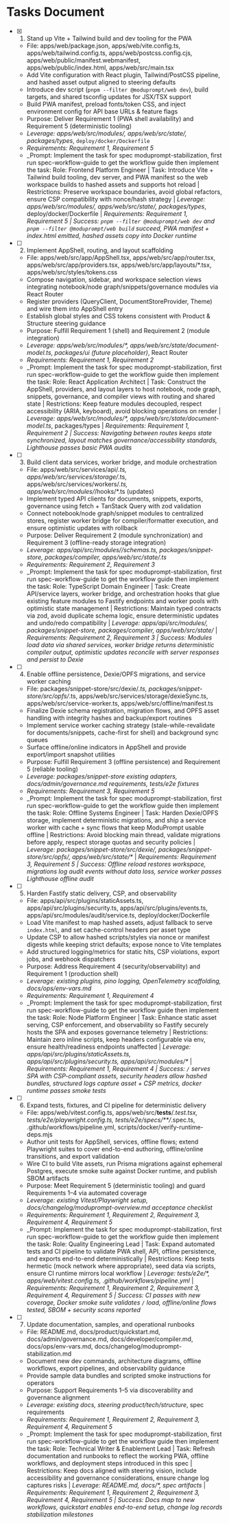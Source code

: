 # Tasks Document

- [x] 1. Stand up Vite + Tailwind build and dev tooling for the PWA
  - File: apps/web/package.json, apps/web/vite.config.ts, apps/web/tailwind.config.ts, apps/web/postcss.config.cjs, apps/web/public/manifest.webmanifest, apps/web/public/index.html, apps/web/src/main.tsx
  - Add Vite configuration with React plugin, Tailwind/PostCSS pipeline, and hashed asset output aligned to steering defaults
  - Introduce dev script (`pnpm --filter @moduprompt/web dev`), build targets, and shared tsconfig updates for JSX/TSX support
  - Build PWA manifest, preload fonts/token CSS, and inject environment config for API base URLs & feature flags
  - Purpose: Deliver Requirement 1 (PWA shell availability) and Requirement 5 (deterministic tooling)
  - _Leverage: apps/web/src/modules/*, apps/web/src/state/*, packages/types_, `deploy/docker/Dockerfile`
  - _Requirements: Requirement 1, Requirement 5_
  - _Prompt: Implement the task for spec moduprompt-stabilization, first run spec-workflow-guide to get the workflow guide then implement the task: Role: Frontend Platform Engineer | Task: Introduce Vite + Tailwind build tooling, dev server, and PWA manifest so the web workspace builds to hashed assets and supports hot reload | Restrictions: Preserve workspace boundaries, avoid global refactors, ensure CSP compatibility with nonce/hash strategy | _Leverage: apps/web/src/modules/*, apps/web/src/state/*, packages/types_, deploy/docker/Dockerfile | _Requirements: Requirement 1, Requirement 5 | Success: `pnpm --filter @moduprompt/web dev` and `pnpm --filter @moduprompt/web build` succeed, PWA manifest + index.html emitted, hashed assets copy into Docker runtime_

- [ ] 2. Implement AppShell, routing, and layout scaffolding
  - File: apps/web/src/app/AppShell.tsx, apps/web/src/app/router.tsx, apps/web/src/app/providers.tsx, apps/web/src/app/layouts/*.tsx, apps/web/src/styles/tokens.css
  - Compose navigation, sidebar, and workspace selection views integrating notebook/node graph/snippets/governance modules via React Router
  - Register providers (QueryClient, DocumentStoreProvider, Theme) and wire them into AppShell entry
  - Establish global styles and CSS tokens consistent with Product & Structure steering guidance
  - Purpose: Fulfill Requirement 1 (shell) and Requirement 2 (module integration)
  - _Leverage: apps/web/src/modules/*, apps/web/src/state/document-model.ts, packages/ui (future placeholder)_, React Router
  - _Requirements: Requirement 1, Requirement 2_
  - _Prompt: Implement the task for spec moduprompt-stabilization, first run spec-workflow-guide to get the workflow guide then implement the task: Role: React Application Architect | Task: Construct the AppShell, providers, and layout layers to host notebook, node graph, snippets, governance, and compiler views with routing and shared state | Restrictions: Keep feature modules decoupled, respect accessibility (ARIA, keyboard), avoid blocking operations on render | _Leverage: apps/web/src/modules/*, apps/web/src/state/document-model.ts_, packages/types | _Requirements: Requirement 1, Requirement 2 | Success: Navigating between routes keeps state synchronized, layout matches governance/accessibility standards, Lighthouse passes basic PWA audits_

- [ ] 3. Build client data services, worker bridge, and module orchestration
  - File: apps/web/src/services/api/*.ts, apps/web/src/services/storage/*.ts, apps/web/src/services/workers/*.ts, apps/web/src/modules/*/hooks/*.ts (updates)
  - Implement typed API clients for documents, snippets, exports, governance using fetch + TanStack Query with zod validation
  - Connect notebook/node graph/snippet modules to centralized stores, register worker bridge for compiler/formatter execution, and ensure optimistic updates with rollback
  - Purpose: Deliver Requirement 2 (module synchronization) and Requirement 3 (offline-ready storage integration)
  - _Leverage: apps/api/src/modules/*/schemas.ts, packages/snippet-store, packages/compiler, apps/web/src/state/*.ts_
  - _Requirements: Requirement 2, Requirement 3_
  - _Prompt: Implement the task for spec moduprompt-stabilization, first run spec-workflow-guide to get the workflow guide then implement the task: Role: TypeScript Domain Engineer | Task: Create API/service layers, worker bridge, and orchestration hooks that glue existing feature modules to Fastify endpoints and worker pools with optimistic state management | Restrictions: Maintain typed contracts via zod, avoid duplicate schema logic, ensure deterministic updates and undo/redo compatibility | _Leverage: apps/api/src/modules/*, packages/snippet-store, packages/compiler, apps/web/src/state/*_ | _Requirements: Requirement 2, Requirement 3 | Success: Modules load data via shared services, worker bridge returns deterministic compiler output, optimistic updates reconcile with server responses and persist to Dexie_

- [ ] 4. Enable offline persistence, Dexie/OPFS migrations, and service worker caching
  - File: packages/snippet-store/src/dexie/*.ts, packages/snippet-store/src/opfs/*.ts, apps/web/src/services/storage/dexieSync.ts, apps/web/src/service-worker.ts, apps/web/src/offline/manifest.ts
  - Finalize Dexie schema registration, migration flows, and OPFS asset handling with integrity hashes and backup/export routines
  - Implement service worker caching strategy (stale-while-revalidate for documents/snippets, cache-first for shell) and background sync queues
  - Surface offline/online indicators in AppShell and provide export/import snapshot utilities
  - Purpose: Fulfill Requirement 3 (offline persistence) and Requirement 5 (reliable tooling)
  - _Leverage: packages/snippet-store existing adapters, docs/admin/governance.md requirements, tests/e2e fixtures_
  - _Requirements: Requirement 3, Requirement 5_
  - _Prompt: Implement the task for spec moduprompt-stabilization, first run spec-workflow-guide to get the workflow guide then implement the task: Role: Offline Systems Engineer | Task: Harden Dexie/OPFS storage, implement deterministic migrations, and ship a service worker with cache + sync flows that keep ModuPrompt usable offline | Restrictions: Avoid blocking main thread, validate migrations before apply, respect storage quotas and security policies | _Leverage: packages/snippet-store/src/dexie/*, packages/snippet-store/src/opfs/*, apps/web/src/state/*_ | _Requirements: Requirement 3, Requirement 5 | Success: Offline reload restores workspace, migrations log audit events without data loss, service worker passes Lighthouse offline audit_

- [ ] 5. Harden Fastify static delivery, CSP, and observability
  - File: apps/api/src/plugins/staticAssets.ts, apps/api/src/plugins/security.ts, apps/api/src/plugins/events.ts, apps/api/src/modules/audit/service.ts, deploy/docker/Dockerfile
  - Load Vite manifest to map hashed assets, adjust fallback to serve `index.html`, and set cache-control headers per asset type
  - Update CSP to allow hashed scripts/styles via nonce or manifest digests while keeping strict defaults; expose nonce to Vite templates
  - Add structured logging/metrics for static hits, CSP violations, export jobs, and webhook dispatchers
  - Purpose: Address Requirement 4 (security/observability) and Requirement 1 (production shell)
  - _Leverage: existing plugins, pino logging, OpenTelemetry scaffolding, docs/ops/env-vars.md_
  - _Requirements: Requirement 1, Requirement 4_
  - _Prompt: Implement the task for spec moduprompt-stabilization, first run spec-workflow-guide to get the workflow guide then implement the task: Role: Node Platform Engineer | Task: Enhance static asset serving, CSP enforcement, and observability so Fastify securely hosts the SPA and exposes governance telemetry | Restrictions: Maintain zero inline scripts, keep headers configurable via env, ensure health/readiness endpoints unaffected | _Leverage: apps/api/src/plugins/staticAssets.ts, apps/api/src/plugins/security.ts, apps/api/src/modules/*_ | _Requirements: Requirement 1, Requirement 4 | Success: `/` serves SPA with CSP-compliant assets, security headers allow hashed bundles, structured logs capture asset + CSP metrics, docker runtime passes smoke tests_

- [ ] 6. Expand tests, fixtures, and CI pipeline for deterministic delivery
  - File: apps/web/vitest.config.ts, apps/web/src/__tests__/*.test.tsx, tests/e2e/playwright.config.ts, tests/e2e/specs/**/*.spec.ts, .github/workflows/pipeline.yml, scripts/docker/verify-runtime-deps.mjs
  - Author unit tests for AppShell, services, offline flows; extend Playwright suites to cover end-to-end authoring, offline/online transitions, and export validation
  - Wire CI to build Vite assets, run Prisma migrations against ephemeral Postgres, execute smoke suite against Docker runtime, and publish SBOM artifacts
  - Purpose: Meet Requirement 5 (deterministic tooling) and guard Requirements 1–4 via automated coverage
  - _Leverage: existing Vitest/Playwright setup, docs/changelog/moduprompt-overview.md acceptance checklist_
  - _Requirements: Requirement 1, Requirement 2, Requirement 3, Requirement 4, Requirement 5_
  - _Prompt: Implement the task for spec moduprompt-stabilization, first run spec-workflow-guide to get the workflow guide then implement the task: Role: Quality Engineering Lead | Task: Expand automated tests and CI pipeline to validate PWA shell, API, offline persistence, and exports end-to-end deterministically | Restrictions: Keep tests hermetic (mock network where appropriate), seed data via scripts, ensure CI runtime mirrors local workflow | _Leverage: tests/e2e/*, apps/web/vitest.config.ts, .github/workflows/pipeline.yml_ | _Requirements: Requirement 1, Requirement 2, Requirement 3, Requirement 4, Requirement 5 | Success: CI passes with new coverage, Docker smoke suite validates `/` load, offline/online flows tested, SBOM + security scans reported_

- [ ] 7. Update documentation, samples, and operational runbooks
  - File: README.md, docs/product/quickstart.md, docs/admin/governance.md, docs/developer/compiler.md, docs/ops/env-vars.md, docs/changelog/moduprompt-stabilization.md
  - Document new dev commands, architecture diagrams, offline workflows, export pipelines, and observability guidance
  - Provide sample data bundles and scripted smoke instructions for operators
  - Purpose: Support Requirements 1–5 via discoverability and governance alignment
  - _Leverage: existing docs, steering product/tech/structure_, spec requirements
  - _Requirements: Requirement 1, Requirement 2, Requirement 3, Requirement 4, Requirement 5_
  - _Prompt: Implement the task for spec moduprompt-stabilization, first run spec-workflow-guide to get the workflow guide then implement the task: Role: Technical Writer & Enablement Lead | Task: Refresh documentation and runbooks to reflect the working PWA, offline workflows, and deployment steps introduced in this spec | Restrictions: Keep docs aligned with steering vision, include accessibility and governance considerations, ensure change log captures risks | _Leverage: README.md, docs/*, spec artifacts_ | _Requirements: Requirement 1, Requirement 2, Requirement 3, Requirement 4, Requirement 5 | Success: Docs map to new workflows, quickstart enables end-to-end setup, change log records stabilization milestones_
